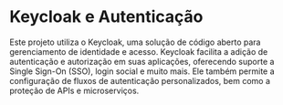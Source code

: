 # Keycloak e Autenticação
Este projeto utiliza o Keycloak, uma solução de código aberto para gerenciamento de identidade e acesso. Keycloak facilita a adição de autenticação e autorização em suas aplicações, 
oferecendo suporte a Single Sign-On (SSO), login social e muito mais. Ele também permite a configuração de fluxos de autenticação personalizados, bem como a proteção de APIs e microserviços.

